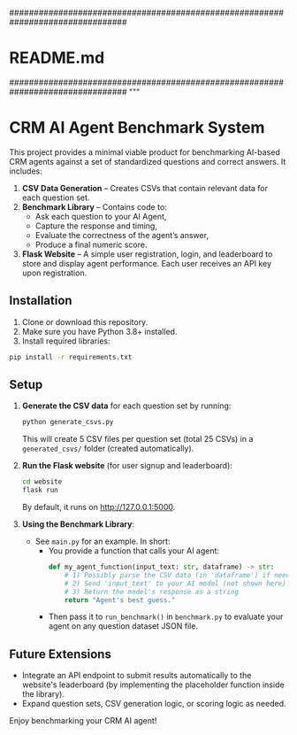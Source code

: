 
################################################################################
# README.md
################################################################################
"""
# CRM AI Agent Benchmark System

This project provides a minimal viable product for benchmarking AI-based CRM agents
against a set of standardized questions and correct answers. It includes:

1. **CSV Data Generation** – Creates CSVs that contain relevant data for each question set.
2. **Benchmark Library** – Contains code to:
   - Ask each question to your AI Agent,
   - Capture the response and timing,
   - Evaluate the correctness of the agent’s answer,
   - Produce a final numeric score.
3. **Flask Website** – A simple user registration, login, and leaderboard to store and
   display agent performance. Each user receives an API key upon registration.

## Installation

1. Clone or download this repository.
2. Make sure you have Python 3.8+ installed.
3. Install required libraries:

```bash
pip install -r requirements.txt
```

## Setup

1. **Generate the CSV data** for each question set by running:
   ```bash
   python generate_csvs.py
   ```
   This will create 5 CSV files per question set (total 25 CSVs) in a `generated_csvs/`
   folder (created automatically).

2. **Run the Flask website** (for user signup and leaderboard):
   ```bash
   cd website
   flask run
   ```
   By default, it runs on http://127.0.0.1:5000.

3. **Using the Benchmark Library**:
   - See `main.py` for an example. In short:
     - You provide a function that calls your AI agent:
       ```python
       def my_agent_function(input_text: str, dataframe) -> str:
           # 1) Possibly parse the CSV data (in 'dataframe') if needed
           # 2) Send 'input_text' to your AI model (not shown here)
           # 3) Return the model's response as a string
           return "Agent's best guess."
       ```
     - Then pass it to `run_benchmark()` in `benchmark.py` to evaluate your agent
       on any question dataset JSON file.

## Future Extensions

- Integrate an API endpoint to submit results automatically to the website's
  leaderboard (by implementing the placeholder function inside the library).
- Expand question sets, CSV generation logic, or scoring logic as needed.

Enjoy benchmarking your CRM AI agent!